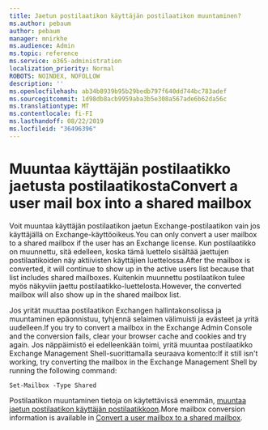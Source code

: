 ```yaml
---
title: Jaetun postilaatikon käyttäjän postilaatikon muuntaminen?
ms.author: pebaum
author: pebaum
manager: mnirkhe
ms.audience: Admin
ms.topic: reference
ms.service: o365-administration
localization_priority: Normal
ROBOTS: NOINDEX, NOFOLLOW
description: ''
ms.openlocfilehash: ab34b8939b95b29bedb797f640dd744bc783adef
ms.sourcegitcommit: 1d98db8acb9959aba3b5e308a567ade6b62da56c
ms.translationtype: MT
ms.contentlocale: fi-FI
ms.lasthandoff: 08/22/2019
ms.locfileid: "36496396"
---
```

# <a name="convert-a-user-mail-box-into-a-shared-mailbox"></a><span data-ttu-id="d46f3-102">Muuntaa käyttäjän postilaatikko jaetusta postilaatikosta</span><span class="sxs-lookup"><span data-stu-id="d46f3-102">Convert a user mail box into a shared mailbox</span></span>

<span data-ttu-id="d46f3-103">Voit muuntaa käyttäjän postilaatikon jaetun Exchange-postilaatikon vain jos käyttäjällä on Exchange-käyttöoikeus.</span><span class="sxs-lookup"><span data-stu-id="d46f3-103">You can only convert a user mailbox to a shared mailbox if the user has an Exchange license.</span></span> <span data-ttu-id="d46f3-104">Kun postilaatikko on muunnettu, sitä edelleen, koska tämä luettelo sisältää jaettujen postilaatikoiden näy aktiivisten käyttäjien luettelossa.</span><span class="sxs-lookup"><span data-stu-id="d46f3-104">After the mailbox is converted, it will continue to show up in the active users list because that list includes shared mailboxes.</span></span> <span data-ttu-id="d46f3-105">Kuitenkin muunnettu postilaatikon tulee myös näkyviin jaettu postilaatikko-luettelosta.</span><span class="sxs-lookup"><span data-stu-id="d46f3-105">However, the converted mailbox will also show up in the shared mailbox list.</span></span> 
  
<span data-ttu-id="d46f3-106">Jos yrität muuttaa postilaatikon Exchangen hallintakonsolissa ja muuntaminen epäonnistuu, tyhjennä selaimen välimuisti ja evästeet ja yritä uudelleen.</span><span class="sxs-lookup"><span data-stu-id="d46f3-106">If you try to convert a mailbox in the Exchange Admin Console and the conversion fails, clear your browser cache and cookies and try again.</span></span> <span data-ttu-id="d46f3-107">Jos näppäimistö ei edelleenkään toimi, yritä muuntaa postilaatikko Exchange Management Shell-suorittamalla seuraava komento:</span><span class="sxs-lookup"><span data-stu-id="d46f3-107">If it still isn't working, try converting the mailbox in the Exchange Management Shell by running the following command:</span></span>
  
```
Set-Mailbox -Type Shared
```

<span data-ttu-id="d46f3-108">Postilaatikon muuntaminen tietoja on käytettävissä enemmän, [muuntaa jaetun postilaatikon käyttäjän postilaatikkoon](https://docs.microsoft.com/office365/admin/email/convert-user-mailbox-to-shared-mailbox).</span><span class="sxs-lookup"><span data-stu-id="d46f3-108">More mailbox conversion information is available in [Convert a user mailbox to a shared mailbox](https://docs.microsoft.com/office365/admin/email/convert-user-mailbox-to-shared-mailbox).</span></span>
  
